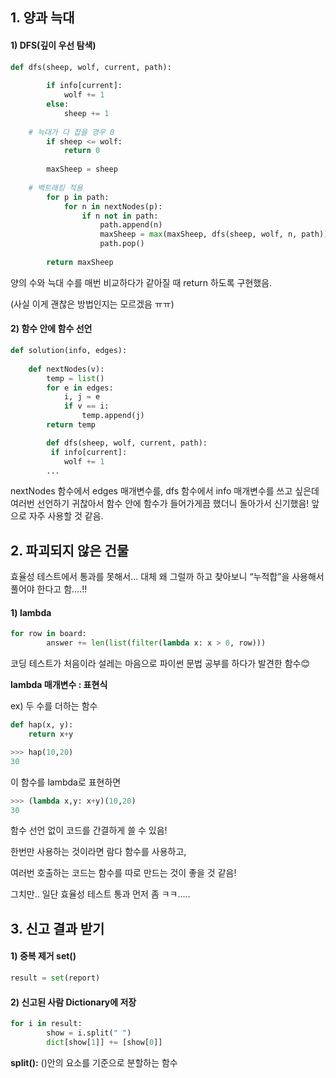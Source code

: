 ## 1. 양과 늑대

#### 1) DFS(깊이 우선 탐색)

```python
def dfs(sheep, wolf, current, path): 
        
        if info[current]:
            wolf += 1
        else:
            sheep += 1 
        
	# 늑대가 다 잡을 경우 0    
        if sheep <= wolf:
            return 0 
        
        maxSheep = sheep 
        
	# 백트래킹 적용
        for p in path: 
            for n in nextNodes(p): 
                if n not in path: 
                    path.append(n) 
                    maxSheep = max(maxSheep, dfs(sheep, wolf, n, path))
                    path.pop() 
                    
        return maxSheep
```

양의 수와 늑대 수를 매번 비교하다가 같아질 때 return 하도록 구현했음.

(사실 이게 괜찮은 방법인지는 모르겠음 ㅠㅠ)

#### 2) 함수 안에 함수 선언

```python
def solution(info, edges):
    
    def nextNodes(v):
        temp = list()
        for e in edges:
            i, j = e 
            if v == i:
                temp.append(j)
        return temp

		def dfs(sheep, wolf, current, path): 
         if info[current]:
            wolf += 1
		...
```

nextNodes 함수에서 edges 매개변수를, dfs 함수에서 info 매개변수를 쓰고 싶은데 여러번 선언하기 귀찮아서 함수 안에 함수가 들어가게끔 했더니 돌아가서 신기했음! 앞으로 자주 사용할 것 같음.

## 2. 파괴되지 않은 건물

효율성 테스트에서 통과를 못해서... 대체 왜 그럴까 하고 찾아보니 “누적합”을 사용해서 풀어야 한다고 함....!!

#### 1) lambda

```python
for row in board:
        answer += len(list(filter(lambda x: x > 0, row)))
```

코딩 테스트가 처음이라 설레는 마음으로 파이썬 문법 공부를 하다가 발견한 함수😊

**lambda 매개변수 : 표현식**

ex) 두 수를 더하는 함수

```python
def hap(x, y):
	return x+y

>>> hap(10,20)
30
```

이 함수를 lambda로 표현하면

```python
>>> (lambda x,y: x+y)(10,20)
30
```

함수 선언 없이 코드를 간결하게 쓸 수 있음!

한번만 사용하는 것이라면 람다 함수를 사용하고,

여러번 호출하는 코드는 함수를 따로 만드는 것이 좋을 것 같음!

그치만.. 일단 효율성 테스트 통과 먼저 좀 ㅋㅋ.....

## 3. 신고 결과 받기

#### 1) 중복 제거 **set()**

```python
result = set(report)
```

#### 2) 신고된 사람 Dictionary에 저장

```python
for i in result:
        show = i.split(" ")
        dict[show[1]] += [show[0]]
```

**split():** ()안의 요소를 기준으로 분할하는 함수
